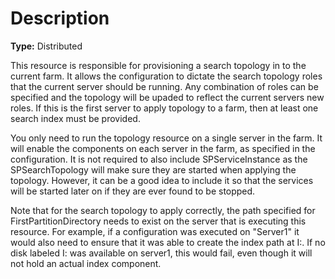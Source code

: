 # Description

**Type:** Distributed

This resource is responsible for provisioning a search topology in to the
current farm. It allows the configuration to dictate the search topology roles
that the current server should be running. Any combination of roles can be
specified and the topology will be upaded to reflect the current servers new
roles. If this is the first server to apply topology to a farm, then at least
one search index must be provided.

You only need to run the topology resource on a single server in the farm.
It will enable the components on each server in the farm, as specified in
the configuration. It is not required to also include SPServiceInstance as
the SPSearchTopology will make sure they are started when applying the
topology. However, it can be a good idea to include it so that the services
will be started later on if they are ever found to be stopped.

Note that for the search topology to apply correctly, the path specified for
FirstPartitionDirectory needs to exist on the server that is executing this
resource. For example, if a configuration was executed on "Server1" it would
also need to ensure that it was able to create the index path at I:\. If no
disk labeled I: was available on server1, this would fail, even though it will
not hold an actual index component.
